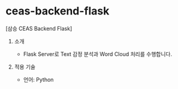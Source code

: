 # ceas-backend-flask
[삼승 CEAS Backend Flask]
 1. 소개
     - Flask Server로 Text 감정 분석과 Word Cloud 처리를 수행합니다.
   
 2. 적용 기술
    - 언어: Python
